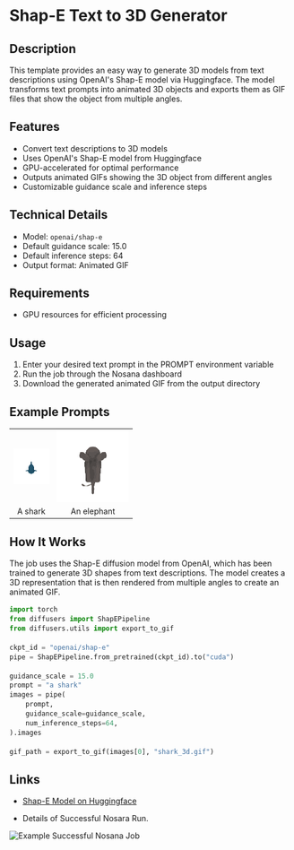 # Shap-E Text to 3D Generator

## Description
This template provides an easy way to generate 3D models from text descriptions using OpenAI's Shap-E model via Huggingface. The model transforms text prompts into animated 3D objects and exports them as GIF files that show the object from multiple angles.

## Features
- Convert text descriptions to 3D models
- Uses OpenAI's Shap-E model from Huggingface
- GPU-accelerated for optimal performance
- Outputs animated GIFs showing the 3D object from different angles
- Customizable guidance scale and inference steps

## Technical Details
- Model: `openai/shap-e`
- Default guidance scale: 15.0
- Default inference steps: 64
- Output format: Animated GIF

## Requirements
- GPU resources for efficient processing

## Usage
1. Enter your desired text prompt in the PROMPT environment variable
2. Run the job through the Nosana dashboard
3. Download the generated animated GIF from the output directory

## Example Prompts

<table align="center">
    <tbody>
        <tr>
            <td align="center">
                <img src="shark_3d.gif" alt="A shark">
            </td>
            <td align="center">
                <img src="elephant_3d.gif" alt="An elephant">
            </td align="center">      
        </tr>
        <tr>
            <td align="center">A shark</td>
            <td align="center">An elephant </td>  
        </tr>
    </tbody>
<table>

## How It Works
The job uses the Shap-E diffusion model from OpenAI, which has been trained to generate 3D shapes from text descriptions. The model creates a 3D representation that is then rendered from multiple angles to create an animated GIF.

```python
import torch
from diffusers import ShapEPipeline
from diffusers.utils import export_to_gif

ckpt_id = "openai/shap-e"
pipe = ShapEPipeline.from_pretrained(ckpt_id).to("cuda")

guidance_scale = 15.0
prompt = "a shark"
images = pipe(
    prompt,
    guidance_scale=guidance_scale,
    num_inference_steps=64,
).images

gif_path = export_to_gif(images[0], "shark_3d.gif")
```

## Links
- [Shap-E Model on Huggingface](https://huggingface.co/openai/shap-e)

- Details of  Successful Nosara Run.

 ![Example Successful Nosana Job](https://gcdnb.pbrd.co/images/Gz4dueL9DmbM.png)

 
